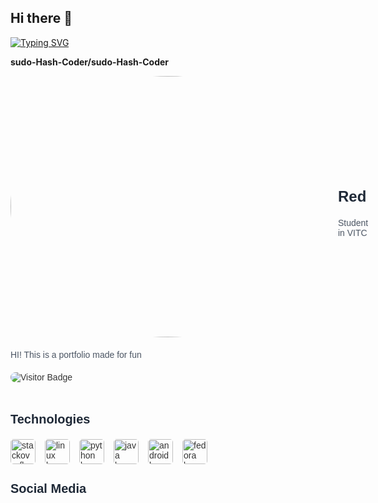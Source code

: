 ## Hi there 👋

[![Typing SVG](https://readme-typing-svg.demolab.com?font=Fira+Code&duration=10000&pause=500&width=435&lines=Hi+I+am+Red+.+.+.;This+is+my+Portfolio)](https://git.io/typing-svg)

**sudo-Hash-Coder/sudo-Hash-Coder** 


<div style="font-family: Arial, sans-serif; color: #333;">
<div style="display: flex; align-items: center; margin-bottom: 20px;">
<img src="https://www.anime-story.com/images/mangas/pokemonfestivalofchampions.jpg" alt="Red's profile" style="width: 1200px; height: 418px; border-radius: 50%; margin-right: 20px;" />
<div>
<h2 style="font-size: 24px; color: #1F2937;">Red</h2>
<p style="color: #4B5563;">Student in VITC</p>
</div>
</div>
<p style="margin-bottom: 20px; color: #4B5563;">HI! This is a portfolio made for fun</p>
<img src="https://visitor-badge.laobi.icu/badge?page_id=sudo-Hash-Coder.sudo-Hash-Coder&" alt="Visitor Badge" style="border-radius: 8px; margin-bottom: 20px;" />
<section style="margin-bottom: 20px;">
<h3 style="font-size: 20px; color: #1F2937;">Technologies</h3>
<div style="display: flex; flex-wrap: wrap;">

<img src="https://skillicons.dev/icons?i=stackoverflow" alt="stackoverflow logo" height="40" style="border-radius: 5px; margin-right: 15px;" />
<img src="https://cdn.simpleicons.org/linux/FCC624" alt="linux logo" height="40" style="border-radius: 5px; margin-right: 15px;" />
<img src="https://cdn.simpleicons.org/python/3776AB" alt="python logo" height="40" style="border-radius: 5px; margin-right: 15px;" />
<img src="https://cdn.jsdelivr.net/gh/devicons/devicon/icons/java/java-original.svg" alt="java logo" height="40" style="border-radius: 5px; margin-right: 15px;" />
<img src="https://cdn.simpleicons.org/android/3DDC84" alt="android logo" height="40" style="border-radius: 5px; margin-right: 15px;" />
<img src="https://cdn.simpleicons.org/fedora/51A2DA" alt="fedora logo" height="40" style="border-radius: 5px; margin-right: 15px;" />
</div>
</section>
<section>
<h3 style="font-size: 20px; color: #1F2937;">Social Media</h3>
<div style="display: flex; flex-wrap: wrap;">

</div>
</section>
</div>
